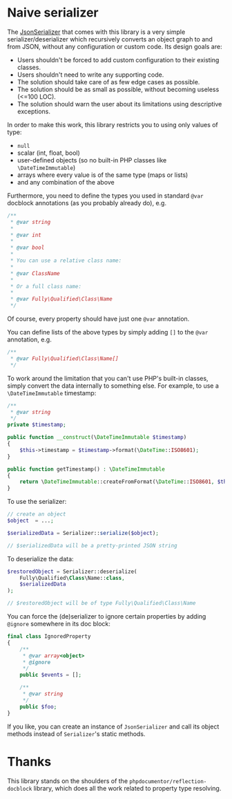 # Naive serializer

The [JsonSerializer](src/JsonSerializer.php) that comes with this library is a very simple serializer/deserializer which recursively converts an object graph to and from JSON, without any configuration or custom code. Its design goals are:

- Users shouldn't be forced to add custom configuration to their existing classes.
- Users shouldn't need to write any supporting code.
- The solution should take care of as few edge cases as possible.
- The solution should be as small as possible, without becoming useless (<=100 LOC).
- The solution should warn the user about its limitations using descriptive exceptions.

In order to make this work, this library restricts you to using only values of type:

- `null`
- scalar (int, float, bool)
- user-defined objects (so no built-in PHP classes like `\DateTimeImmutable`)
- arrays where every value is of the same type (maps or lists)
- and any combination of the above

Furthermore, you need to define the types you used in standard `@var` docblock annotations (as you probably already do), e.g.

```php
/**
 * @var string
 *
 * @var int
 *
 * @var bool
 *
 * You can use a relative class name:
 *
 * @var ClassName
 *
 * Or a full class name:
 *
 * @var Fully\Qualified\Class\Name
 */
```

Of course, every property should have just one `@var` annotation.

You can define lists of the above types by simply adding `[]` to the `@var` annotation, e.g.

```php
/**
 * @var Fully\Qualified\Class\Name[]
 */
```

To work around the limitation that you can't use PHP's built-in classes, simply convert the data internally to something else. For example, to use a `\DateTimeImmutable` timestamp:

```php
/**
 * @var string
 */
private $timestamp;

public function __construct(\DateTimeImmutable $timestamp)
{
    $this->timestamp = $timestamp->format(\DateTime::ISO8601);
}

public function getTimestamp() : \DateTimeImmutable
{
    return \DateTimeImmutable::createFromFormat(\DateTime::ISO8601, $this->timestamp);
}
```

To use the serializer:

```php
// create an object
$object  = ...;

$serializedData = Serializer::serialize($object);

// $serializedData will be a pretty-printed JSON string
```

To deserialize the data:

```php
$restoredObject = Serializer::deserialize(
    Fully\Qualified\Class\Name::class,
    $serializedData
);

// $restoredObject will be of type Fully\Qualified\Class\Name
```

You can force the (de)serializer to ignore certain properties by adding `@ignore` somewhere in its doc block:

```php
final class IgnoredProperty
{
    /**
     * @var array<object>
     * @ignore
     */
    public $events = [];

    /**
     * @var string
     */
    public $foo;
}
```

If you like, you can create an instance of `JsonSerializer` and call its object methods instead of `Serializer`'s static methods.

# Thanks

This library stands on the shoulders of the `phpdocumentor/reflection-docblock` library, which does all the work related to property type resolving.
